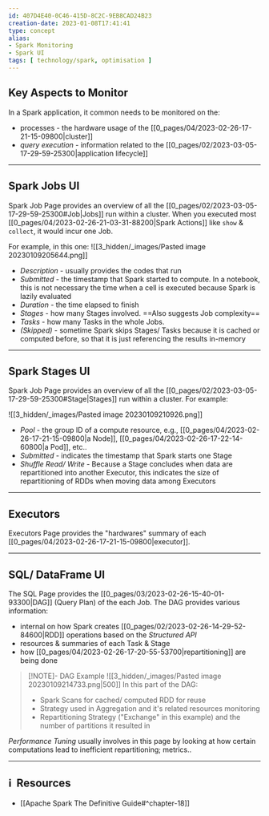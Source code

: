 ```yaml
---
id: 407D4E40-0C46-415D-8C2C-9EB8CAD24B23
creation-date: 2023-01-08T17:41:41 
type: concept
alias: 
- Spark Monitoring
- Spark UI
tags: [ technology/spark, optimisation ]
---
```


## Key Aspects to Monitor

In a Spark application, it common needs to be monitored on the: 
- processes - the hardware usage of the [[0_pages/04/2023-02-26-17-21-15-09800|cluster]]  
- *query execution* - information related to the [[0_pages/02/2023-03-05-17-29-59-25300|application lifecycle]]

---
## Spark Jobs UI

Spark Job Page provides an overview of all the [[0_pages/02/2023-03-05-17-29-59-25300#Job|Jobs]] run within a cluster. When you executed most [[0_pages/04/2023-02-26-21-03-31-88200|Spark Actions]] like `show` & `collect`, it would incur one Job.

For example, in this one: 
![[3_hidden/_images/Pasted image 20230109205644.png]]
- *Description* - usually provides the codes that run 
- *Submitted* - the timestamp that Spark started to compute. In a notebook, this is not necessary the time when a cell is executed because Spark is lazily evaluated
- *Duration* - the time elapsed to finish
- *Stages* - how many Stages involved. ==Also suggests Job complexity==
- *Tasks* - how many Tasks in the whole Jobs. 
- *(Skipped)* - sometime Spark skips Stages/ Tasks because it is cached or computed before, so that it is just referencing the results in-memory

---
## Spark Stages UI

Spark Job Page provides an overview of all the [[0_pages/02/2023-03-05-17-29-59-25300#Stage|Stages]] run within a cluster. For example: 

![[3_hidden/_images/Pasted image 20230109210926.png]]
- *Pool* - the group ID of a compute resource, e.g., [[0_pages/04/2023-02-26-17-21-15-09800|a Node]], [[0_pages/04/2023-02-26-17-22-14-60800|a Pod]], etc..
- *Submitted* - indicates the timestamp that Spark starts one Stage
- *Shuffle Read/ Write* - Because a Stage concludes when data are repartitioned into another Executor, this indicates the size of repartitioning of RDDs when moving data among Executors

---
## Executors 

Executors Page provides the "hardwares" summary of each [[0_pages/04/2023-02-26-17-21-15-09800|executor]]. 


---
## SQL/ DataFrame UI

The SQL Page provides the [[0_pages/03/2023-02-26-15-40-01-93300|DAG]] (Query Plan) of the each Job. The DAG provides various information:
- internal on how Spark creates [[0_pages/02/2023-02-26-14-29-52-84600|RDD]] operations based on the *Structured API* 
- resources & summaries of each Task & Stage
- how [[0_pages/04/2023-02-26-17-20-55-53700|repartitioning]] are being done

> [!NOTE]- DAG Example
> ![[3_hidden/_images/Pasted image 20230109214733.png|500]]
> In this part of the DAG: 
> - Spark Scans for cached/ computed RDD for reuse
> - Strategy used in Aggregation and it's related resources monitoring
> - Repartitioning Strategy ("Exchange" in this example) and the number of partitions it resulted in

*Performance Tuning* usually involves in this page by looking at how certain computations lead to inefficient repartitioning; metrics.. 

---
## ℹ️  Resources
- [[Apache Spark The Definitive Guide#^chapter-18]]